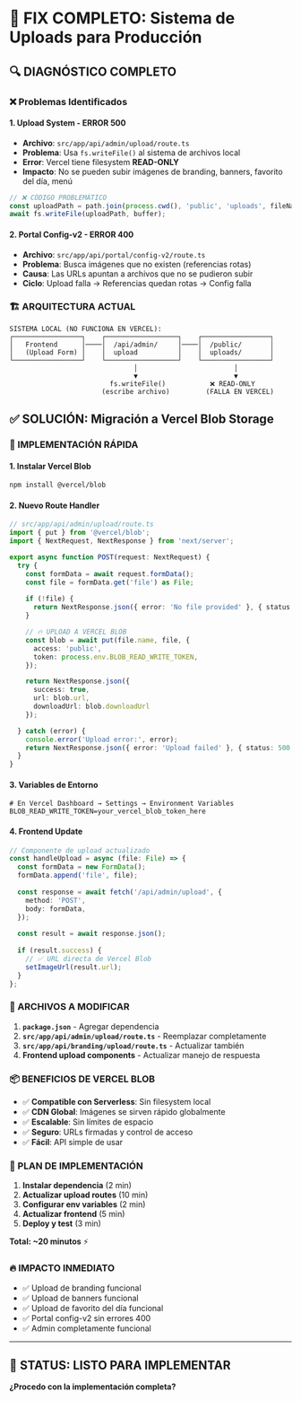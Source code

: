 # 🚨 FIX COMPLETO: Sistema de Uploads para Producción

## 🔍 DIAGNÓSTICO COMPLETO

### ❌ Problemas Identificados

#### 1. **Upload System - ERROR 500** 
- **Archivo**: `src/app/api/admin/upload/route.ts`
- **Problema**: Usa `fs.writeFile()` al sistema de archivos local
- **Error**: Vercel tiene filesystem **READ-ONLY**
- **Impacto**: No se pueden subir imágenes de branding, banners, favorito del día, menú

```javascript
// ❌ CÓDIGO PROBLEMÁTICO
const uploadPath = path.join(process.cwd(), 'public', 'uploads', fileName);
await fs.writeFile(uploadPath, buffer);
```

#### 2. **Portal Config-v2 - ERROR 400**
- **Archivo**: `src/app/api/portal/config-v2/route.ts`  
- **Problema**: Busca imágenes que no existen (referencias rotas)
- **Causa**: Las URLs apuntan a archivos que no se pudieron subir
- **Ciclo**: Upload falla → Referencias quedan rotas → Config falla

### 🏗️ ARQUITECTURA ACTUAL

```
SISTEMA LOCAL (NO FUNCIONA EN VERCEL):
┌─────────────────┐    ┌──────────────────┐    ┌─────────────────┐
│   Frontend      │────│  /api/admin/     │────│  /public/       │
│   (Upload Form) │    │  upload          │    │  uploads/       │
└─────────────────┘    └──────────────────┘    └─────────────────┘
                               │                        │
                               ▼                        ▼
                         fs.writeFile()           ❌ READ-ONLY
                       (escribe archivo)         (FALLA EN VERCEL)
```

## ✅ SOLUCIÓN: Migración a Vercel Blob Storage

### 🚀 IMPLEMENTACIÓN RÁPIDA

#### 1. **Instalar Vercel Blob**
```bash
npm install @vercel/blob
```

#### 2. **Nuevo Route Handler**
```typescript
// src/app/api/admin/upload/route.ts
import { put } from '@vercel/blob';
import { NextRequest, NextResponse } from 'next/server';

export async function POST(request: NextRequest) {
  try {
    const formData = await request.formData();
    const file = formData.get('file') as File;
    
    if (!file) {
      return NextResponse.json({ error: 'No file provided' }, { status: 400 });
    }

    // 🔥 UPLOAD A VERCEL BLOB
    const blob = await put(file.name, file, {
      access: 'public',
      token: process.env.BLOB_READ_WRITE_TOKEN,
    });

    return NextResponse.json({
      success: true,
      url: blob.url,
      downloadUrl: blob.downloadUrl
    });

  } catch (error) {
    console.error('Upload error:', error);
    return NextResponse.json({ error: 'Upload failed' }, { status: 500 });
  }
}
```

#### 3. **Variables de Entorno**
```env
# En Vercel Dashboard → Settings → Environment Variables
BLOB_READ_WRITE_TOKEN=your_vercel_blob_token_here
```

#### 4. **Frontend Update**
```typescript
// Componente de upload actualizado
const handleUpload = async (file: File) => {
  const formData = new FormData();
  formData.append('file', file);
  
  const response = await fetch('/api/admin/upload', {
    method: 'POST',
    body: formData,
  });
  
  const result = await response.json();
  
  if (result.success) {
    // ✅ URL directa de Vercel Blob
    setImageUrl(result.url);
  }
};
```

### 🔧 ARCHIVOS A MODIFICAR

1. **`package.json`** - Agregar dependencia
2. **`src/app/api/admin/upload/route.ts`** - Reemplazar completamente  
3. **`src/app/api/branding/upload/route.ts`** - Actualizar también
4. **Frontend upload components** - Actualizar manejo de respuesta

### 📦 BENEFICIOS DE VERCEL BLOB

- ✅ **Compatible con Serverless**: Sin filesystem local
- ✅ **CDN Global**: Imágenes se sirven rápido globalmente  
- ✅ **Escalable**: Sin límites de espacio
- ✅ **Seguro**: URLs firmadas y control de acceso
- ✅ **Fácil**: API simple de usar

### 🚀 PLAN DE IMPLEMENTACIÓN

1. **Instalar dependencia** (2 min)
2. **Actualizar upload routes** (10 min)
3. **Configurar env variables** (2 min) 
4. **Actualizar frontend** (5 min)
5. **Deploy y test** (3 min)

**Total: ~20 minutos** ⚡

### 🔥 IMPACTO INMEDIATO

- ✅ Upload de branding funcional
- ✅ Upload de banners funcional  
- ✅ Upload de favorito del día funcional
- ✅ Portal config-v2 sin errores 400
- ✅ Admin completamente funcional

---

## 🚨 STATUS: LISTO PARA IMPLEMENTAR

**¿Procedo con la implementación completa?**
